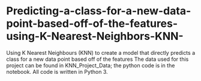# Predicting-a-class-for-a-new-data-point-based-off-of-the-features-using-K-Nearest-Neighbors-KNN-
Using K Nearest Neighbours (KNN) to create a model that directly predicts a class for a new data point based off of the features
The data used for this project can be found in KNN_Project_Data; the python code is in the notebook. All code is written in Python 3. 
